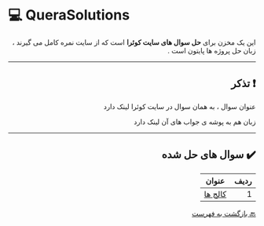 # :computer: QueraSolutions

<div dir="rtl">

این یک مخزن برای **حل سوال های سایت کوئرا** است که از سایت نمره کامل می گیرند ، زبان حل پروژه ها
پایتون است .

***

## :exclamation: تذکر


عنوان سوال ، به همان سوال در سایت کوئرا لینک دارد

زبان هم به پوشه ی جواب های آن لینک دارد

***

## :heavy_check_mark: سوال های حل شده

ردیف | عنوان  
 --- | --- 
1 | [کالج ها](https://b2n.ir/badihi-quera) |

 
 [:back: بازگشت به فهرست](#mag_right-فهرست-جداول)
